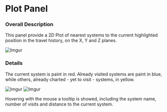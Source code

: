 # Plot Panel

### Overall Description
This panel provide a 2D Plot of nearest systems to the current highlighted position in the travel history, on the X, Y and Z planes.

![Imgur](https://i.imgur.com/e5wd3QN.png)

### Details
The current system is paint in red. Already visited systems are paint in blue, while others, already charted - yet to visit - systems, in yellow.

![Imgur](https://i.imgur.com/R4cP8zd.png) ![Imgur](https://i.imgur.com/wOf6Hls.png)

Hovering with the mouse a tooltip is showed, including the system name, number of visits and distance to the current system.

